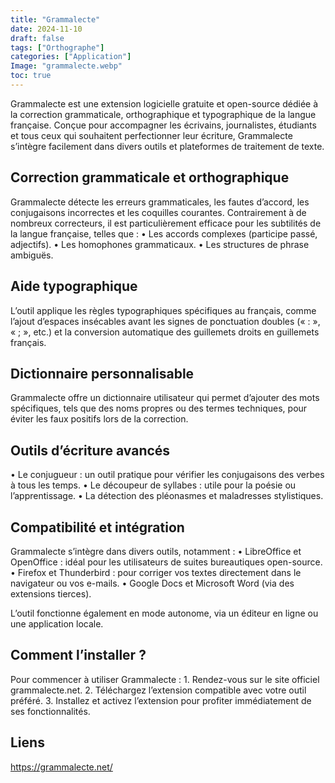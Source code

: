 ```yaml
---
title: "Grammalecte"
date: 2024-11-10
draft: false
tags: ["Orthographe"]
categories: ["Application"]
Image: "grammalecte.webp"
toc: true
---
```


Grammalecte est une extension logicielle gratuite et open-source dédiée à la correction grammaticale, orthographique et typographique de la langue française. Conçue pour accompagner les écrivains, journalistes, étudiants et tous ceux qui souhaitent perfectionner leur écriture, Grammalecte s’intègre facilement dans divers outils et plateformes de traitement de texte.

<!--more-->

## Correction grammaticale et orthographique
Grammalecte détecte les erreurs grammaticales, les fautes d’accord, les conjugaisons incorrectes et les coquilles courantes. Contrairement à de nombreux correcteurs, il est particulièrement efficace pour les subtilités de la langue française, telles que :
	•	Les accords complexes (participe passé, adjectifs).
	•	Les homophones grammaticaux.
	•	Les structures de phrase ambiguës.

## Aide typographique
L’outil applique les règles typographiques spécifiques au français, comme l’ajout d’espaces insécables avant les signes de ponctuation doubles (« : », « ; », etc.) et la conversion automatique des guillemets droits en guillemets français.

## Dictionnaire personnalisable
Grammalecte offre un dictionnaire utilisateur qui permet d’ajouter des mots spécifiques, tels que des noms propres ou des termes techniques, pour éviter les faux positifs lors de la correction.

## Outils d’écriture avancés
•	Le conjugueur : un outil pratique pour vérifier les conjugaisons des verbes à tous les temps.
•	Le découpeur de syllabes : utile pour la poésie ou l’apprentissage.
•	La détection des pléonasmes et maladresses stylistiques.

## Compatibilité et intégration
Grammalecte s’intègre dans divers outils, notamment :
	•	LibreOffice et OpenOffice : idéal pour les utilisateurs de suites bureautiques open-source.
	•	Firefox et Thunderbird : pour corriger vos textes directement dans le navigateur ou vos e-mails.
	•	Google Docs et Microsoft Word (via des extensions tierces).

L’outil fonctionne également en mode autonome, via un éditeur en ligne ou une application locale.


## Comment l’installer ?

Pour commencer à utiliser Grammalecte :
	1.	Rendez-vous sur le site officiel grammalecte.net.
	2.	Téléchargez l’extension compatible avec votre outil préféré.
	3.	Installez et activez l’extension pour profiter immédiatement de ses fonctionnalités.


## Liens

https://grammalecte.net/




